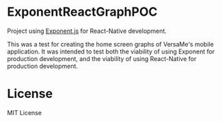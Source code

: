 # ExponentReactGraphPOC
Project using <a href="https://getexponent.com/">Exponent.js</a> for React-Native development.

This was a test for creating the home screen graphs of VersaMe's mobile application. It was intended to test both the viability of using Exponent for production development, and the viability of using React-Native for production development.

# License

MIT License
